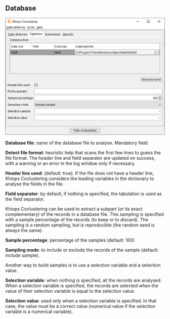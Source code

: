 ##  Database

![](../../assets/images-khiops-guides/coclustering/image12.png)

**Database file**: name of the database file to analyse. Mandatory field.

**Detect file format**: heuristic help that scans the first few lines to guess the file format. The header line and field separator are updated on success, with a warning or an error in the log window only if necessary.

**Header line used**: (default: true). If the file does not have a header line, Khiops Coclustering considers the leading variables in the dictionary to analyse the fields in the file.

**Field separator**: by default, if nothing is specified, the tabulation is used as the field separator.

Khiops Coclustering can be used to extract a subpart (or its exact complementary) of the records in a database file. This sampling is specified with a sample percentage of the records (to keep or to discard). The sampling is a random sampling, but is reproducible (the random seed is always the same).

**Sample percentage**: percentage of the samples (default: 100)

**Sampling mode**: to include or exclude the records of the sample (default: include sample).

Another way to build samples is to use a selection variable and a selection value.

**Selection variable**: when nothing is specified, all the records are analysed. When a selection variable is specified, the records are selected when the value of their selection variable is equal to the selection value.

**Selection value**: used only when a selection variable is specified. In that case, the value must be a correct value (numerical value if the selection variable is a numerical variable).